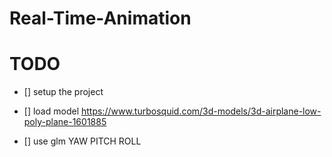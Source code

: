# Real-Time-Animation

# TODO

- [] setup the project

- [] load model https://www.turbosquid.com/3d-models/3d-airplane-low-poly-plane-1601885

- [] use glm YAW PITCH ROLL
